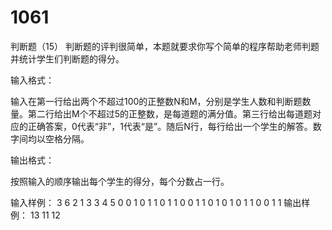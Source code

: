 # 1061
判断题（15）
判断题的评判很简单，本题就要求你写个简单的程序帮助老师判题并统计学生们判断题的得分。

输入格式：

输入在第一行给出两个不超过100的正整数N和M，分别是学生人数和判断题数量。第二行给出M个不超过5的正整数，是每道题的满分值。第三行给出每道题对应的正确答案，0代表“非”，1代表“是”。随后N行，每行给出一个学生的解答。数字间均以空格分隔。

输出格式：

按照输入的顺序输出每个学生的得分，每个分数占一行。

输入样例：
3 6
2 1 3 3 4 5
0 0 1 0 1 1
0 1 1 0 0 1
1 0 1 0 1 0
1 1 0 0 1 1
输出样例：
13
11
12
